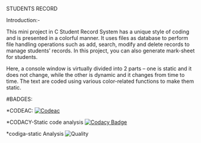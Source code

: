 STUDENTS RECORD

Introduction:-

This mini project in C Student Record System has a unique style of coding and is presented in a colorful manner. It uses files as database to perform file handling operations such as add, search, modify and delete records to manage students’ records. In this project, you can also generate mark-sheet for students.

Here, a console window is virtually divided into 2 parts – one is static and it does not change, while the other is dynamic and it changes from time to time. The text are coded using various color-related functions to make them static.

#BADGES:

*CODEAC:
[![Codeac](https://static.codeac.io/badges/2-475363478.svg "Codeac")](https://app.codeac.io/github/hgupta28/M1_Students_record)

*CODACY-Static code analysis
[![Codacy Badge](https://app.codacy.com/project/badge/Grade/09c8865d086d41278aca9ec95c57a170)](https://www.codacy.com/gh/hgupta28/M1_Students_record/dashboard?utm_source=github.com&amp;utm_medium=referral&amp;utm_content=hgupta28/M1_Students_record&amp;utm_campaign=Badge_Grade)

*codiga-static Analysis
![Quality](https://api.codiga.io/project/32384/status/svg)

